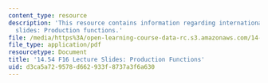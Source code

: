 ```yaml
---
content_type: resource
description: 'This resource contains information regarding international trade lecture
  slides: Production functions.'
file: /media/https%3A/open-learning-course-data-rc.s3.amazonaws.com/14-54-international-trade-fall-2016/d3ca5a729578d662933f8737a3f6a630_MIT14_54F16_Lecture_10.pdf
file_type: application/pdf
resourcetype: Document
title: '14.54 F16 Lecture Slides: Production Functions'
uid: d3ca5a72-9578-d662-933f-8737a3f6a630
---
```

